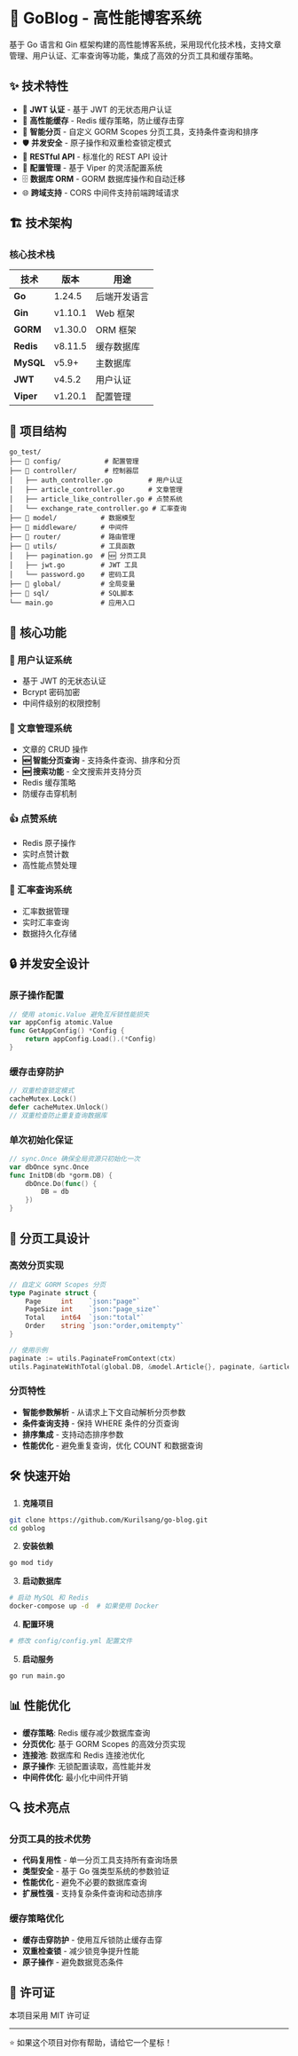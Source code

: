 # 🚀 GoBlog - 高性能博客系统

基于 Go 语言和 Gin 框架构建的高性能博客系统，采用现代化技术栈，支持文章管理、用户认证、汇率查询等功能，集成了高效的分页工具和缓存策略。

## ✨ 技术特性

- 🔐 **JWT 认证** - 基于 JWT 的无状态用户认证
- 🚀 **高性能缓存** - Redis 缓存策略，防止缓存击穿
- 📃 **智能分页** - 自定义 GORM Scopes 分页工具，支持条件查询和排序
- 🛡️ **并发安全** - 原子操作和双重检查锁定模式
- 🎯 **RESTful API** - 标准化的 REST API 设计
- 🔧 **配置管理** - 基于 Viper 的灵活配置系统
- 🗄️ **数据库 ORM** - GORM 数据库操作和自动迁移
- 🌐 **跨域支持** - CORS 中间件支持前端跨域请求

## 🏗️ 技术架构

### 核心技术栈

| 技术 | 版本      | 用途 |
|------|---------|------|
| **Go** | 1.24.5  | 后端开发语言 |
| **Gin** | v1.10.1 | Web 框架 |
| **GORM** | v1.30.0 | ORM 框架 |
| **Redis** | v8.11.5 | 缓存数据库 |
| **MySQL** | v5.9+   | 主数据库 |
| **JWT** | v4.5.2  | 用户认证 |
| **Viper** | v1.20.1 | 配置管理 |

## 🔧 项目结构

```
go_test/
├── 📁 config/           # 配置管理
├── 📁 controller/       # 控制器层
│   ├── auth_controller.go         # 用户认证
│   ├── article_controller.go      # 文章管理
│   ├── article_like_controller.go # 点赞系统
│   └── exchange_rate_controller.go # 汇率查询
├── 📁 model/           # 数据模型
├── 📁 middleware/      # 中间件
├── 📁 router/          # 路由管理
├── 📁 utils/           # 工具函数
│   ├── pagination.go  # 🆕 分页工具
│   ├── jwt.go         # JWT 工具
│   └── password.go    # 密码工具
├── 📁 global/          # 全局变量
├── 📁 sql/             # SQL脚本
└── main.go            # 应用入口
```

## 🚀 核心功能

### 🔐 用户认证系统
- 基于 JWT 的无状态认证
- Bcrypt 密码加密
- 中间件级别的权限控制

### 📝 文章管理系统
- 文章的 CRUD 操作
- **🆕 智能分页查询** - 支持条件查询、排序和分页
- **🆕 搜索功能** - 全文搜索并支持分页
- Redis 缓存策略
- 防缓存击穿机制

### 👍 点赞系统
- Redis 原子操作
- 实时点赞计数
- 高性能点赞处理

### 💱 汇率查询系统
- 汇率数据管理
- 实时汇率查询
- 数据持久化存储

## 🔒 并发安全设计

### 原子操作配置
```go
// 使用 atomic.Value 避免互斥锁性能损失
var appConfig atomic.Value
func GetAppConfig() *Config {
    return appConfig.Load().(*Config)
}
```

### 缓存击穿防护
```go
// 双重检查锁定模式
cacheMutex.Lock()
defer cacheMutex.Unlock()
// 双重检查防止重复查询数据库
```

### 单次初始化保证
```go
// sync.Once 确保全局资源只初始化一次
var dbOnce sync.Once
func InitDB(db *gorm.DB) {
    dbOnce.Do(func() {
        DB = db
    })
}
```

## 📃 分页工具设计

### 高效分页实现
```go
// 自定义 GORM Scopes 分页
type Paginate struct {
    Page     int    `json:"page"`
    PageSize int    `json:"page_size"`
    Total    int64  `json:"total"`
    Order    string `json:"order,omitempty"`
}

// 使用示例
paginate := utils.PaginateFromContext(ctx)
utils.PaginateWithTotal(global.DB, &model.Article{}, paginate, &articles)
```

### 分页特性
- **智能参数解析** - 从请求上下文自动解析分页参数
- **条件查询支持** - 保持 WHERE 条件的分页查询
- **排序集成** - 支持动态排序参数
- **性能优化** - 避免重复查询，优化 COUNT 和数据查询

## 🛠️ 快速开始

1. **克隆项目**
```bash
git clone https://github.com/Kurilsang/go-blog.git
cd goblog
```

2. **安装依赖**
```bash
go mod tidy
```

3. **启动数据库**
```bash
# 启动 MySQL 和 Redis
docker-compose up -d  # 如果使用 Docker
```

4. **配置环境**
```bash
# 修改 config/config.yml 配置文件
```

5. **启动服务**
```bash
go run main.go
```

## 📊 性能优化

- **缓存策略**: Redis 缓存减少数据库查询
- **分页优化**: 基于 GORM Scopes 的高效分页实现
- **连接池**: 数据库和 Redis 连接池优化
- **原子操作**: 无锁配置读取，高性能并发
- **中间件优化**: 最小化中间件开销

## 🔍 技术亮点

### 分页工具的技术优势
- **代码复用性** - 单一分页工具支持所有查询场景
- **类型安全** - 基于 Go 强类型系统的参数验证
- **性能优化** - 避免不必要的数据库查询
- **扩展性强** - 支持复杂条件查询和动态排序

### 缓存策略优化
- **缓存击穿防护** - 使用互斥锁防止缓存击穿
- **双重检查锁** - 减少锁竞争提升性能
- **原子操作** - 避免数据竞态条件

## 📄 许可证

本项目采用 MIT 许可证

---

⭐ 如果这个项目对你有帮助，请给它一个星标！ 